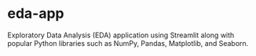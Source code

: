 # eda-app
Exploratory Data Analysis (EDA) application using Streamlit along with popular Python libraries such as NumPy, Pandas, Matplotlib, and Seaborn.
